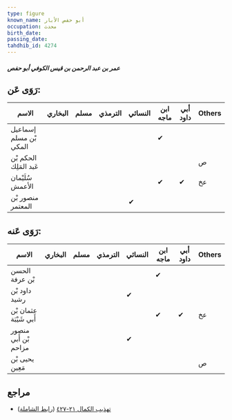 ```yaml
---
type: figure
known_name: أبو حفص الأبار
occupation: محدث
birth_date:
passing_date:
tahdhib_id: 4274
---
```

##### عمر بن عبد الرحمن بن قيس الكوفي أبو حفص

## رَوَى عَن:
| الاسم                  | البخاري | مسلم | الترمذي | النسائي | ابن ماجه | أبي داود | Others |
| ---------------------- | ------- | ---- | ------- | ------- | -------- | -------- | ------ |
| إسماعيل بْن مسلم المكي |         |      |         |         | ✔        |          |        |
| الحكم بْن عَبد المَلِك |         |      |         |         |          |          | ص      |
| سُلَيْمان الأعمش       |         |      |         |         | ✔        | ✔        | عخ     |
| منصور بْن المعتمر      |         |      |         | ✔       |          |          |        |
## رَوَى عَنه:
| الاسم                  | البخاري | مسلم | الترمذي | النسائي | ابن ماجه | أبي داود | Others |
| ---------------------- | ------- | ---- | ------- | ------- | -------- | -------- | ------ |
| الحسن بْن عرفة         |         |      |         |         | ✔        |          |        |
| داود بْن رشيد          |         |      |         | ✔       |          |          |        |
| عثمان بْن أَبي شَيْبَة |         |      |         |         | ✔        | ✔        | عخ     |
| منصور بْن أَبي مزاحم   |         |      |         | ✔       |          |          |        |
| يحيى بْن مَعِين        |         |      |         |         |          |          | ص      |
## مراجع
- [تهذيب الكمال ٢١-٤٢٧](obsidian://open?vault=Tahdhib-al-Kamal&file=Figures/٤٢٧٤-عمر%20بن%20عبد%20الرحمن%20بن%20قيس%20الكوفي%20أبو%20حفص) ([رابط الشاملة](https://shamela.ws/book/3722/11074))